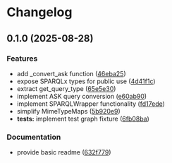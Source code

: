 # Changelog

## 0.1.0 (2025-08-28)


### Features

* add _convert_ask function ([46eba25](https://github.com/lu-pl/sparqlx/commit/46eba2592d30ed27bb06b80a0a6b071a4e8367a7))
* expose SPARQLx types for public use ([4d41f1c](https://github.com/lu-pl/sparqlx/commit/4d41f1ced05e1a512de79f680de1fb33f0e839d7))
* extract get_query_type ([65e5e30](https://github.com/lu-pl/sparqlx/commit/65e5e308a01a3f2fef18b5a41cb7ee70cf7f2fb8))
* implement ASK query conversion ([e60ab90](https://github.com/lu-pl/sparqlx/commit/e60ab903d4c6c284349c8cf7fcbf7d18b0f64d89))
* implement SPARQLWrapper functionality ([fd17ede](https://github.com/lu-pl/sparqlx/commit/fd17edec8b113090c975b0aded6f3a0ee5bbe362))
* simplify MimeTypeMaps ([5b920e9](https://github.com/lu-pl/sparqlx/commit/5b920e906b4b538110ac5d95a93fe9e76704b46a))
* **tests:** implement test graph fixture ([6fb08ba](https://github.com/lu-pl/sparqlx/commit/6fb08baa75be165c62356c1a0d3ba00335bc24d5))


### Documentation

* provide basic readme ([632f779](https://github.com/lu-pl/sparqlx/commit/632f7791a5e2d01ebd5f51ddb46cbc8126bdb963))
